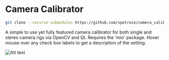 # Camera Calibrator

```bash
git clone --recurse-submodules https://github.com/spetroce/camera_calibrator.git
```

A simple to use yet fully featured camera calibrator for both single and stereo camera rigs via OpenCV and Qt. Requires the 'mio' package. Hover mouse over any check box labels to get a description of the setting.



![Alt text](http://gdurl.com/i-Dt)


